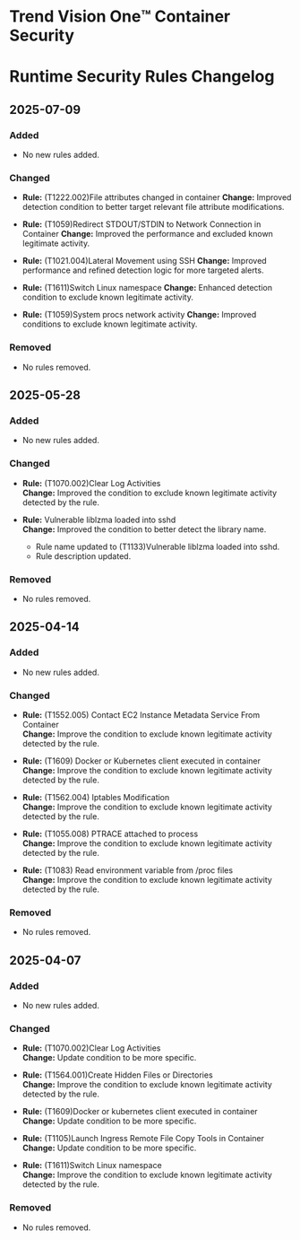# Trend Vision One™️ Container Security
# Runtime Security Rules Changelog

## 2025-07-09

### Added
- No new rules added.

### Changed
- **Rule:** (T1222.002)File attributes changed in container
  **Change:** Improved detection condition to better target relevant file attribute modifications.

- **Rule:** (T1059)Redirect STDOUT/STDIN to Network Connection in Container
  **Change:** Improved the performance and excluded known legitimate activity.

- **Rule:** (T1021.004)Lateral Movement using SSH
  **Change:** Improved performance and refined detection logic for more targeted alerts.

- **Rule:** (T1611)Switch Linux namespace
  **Change:** Enhanced detection condition to exclude known legitimate activity.

- **Rule:** (T1059)System procs network activity
  **Change:** Improved conditions to exclude known legitimate activity.

### Removed
- No rules removed.


## 2025-05-28

### Added
- No new rules added.

### Changed
- **Rule:** (T1070.002)Clear Log Activities  
  **Change:** Improved the condition to exclude known legitimate activity detected by the rule.

- **Rule:** Vulnerable liblzma loaded into sshd  
  **Change:** Improved the condition to better detect the library name.
  - Rule name updated to (T1133)Vulnerable liblzma loaded into sshd.
  - Rule description updated.

### Removed
- No rules removed.


## 2025-04-14

### Added
- No new rules added.

### Changed
- **Rule:** (T1552.005) Contact EC2 Instance Metadata Service From Container  
  **Change:** Improve the condition to exclude known legitimate activity detected by the rule.

- **Rule:** (T1609) Docker or Kubernetes client executed in container  
  **Change:** Improve the condition to exclude known legitimate activity detected by the rule.

- **Rule:** (T1562.004) Iptables Modification  
  **Change:** Improve the condition to exclude known legitimate activity detected by the rule.

- **Rule:** (T1055.008) PTRACE attached to process  
  **Change:** Improve the condition to exclude known legitimate activity detected by the rule.

- **Rule:** (T1083) Read environment variable from /proc files  
  **Change:** Improve the condition to exclude known legitimate activity detected by the rule.

### Removed
- No rules removed.


## 2025-04-07

### Added
- No new rules added.

### Changed
- **Rule:** (T1070.002)Clear Log Activities  
  **Change:** Update condition to be more specific.

- **Rule:** (T1564.001)Create Hidden Files or Directories  
  **Change:** Improve the condition to exclude known legitimate activity detected by the rule.

- **Rule:** (T1609)Docker or kubernetes client executed in container  
  **Change:** Update condition to be more specific.

- **Rule:** (T1105)Launch Ingress Remote File Copy Tools in Container  
  **Change:** Update condition to be more specific.

- **Rule:** (T1611)Switch Linux namespace  
  **Change:** Improve the condition to exclude known legitimate activity detected by the rule.

### Removed
- No rules removed.
